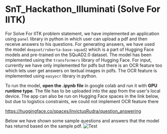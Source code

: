 # SnT_Hackathon_Illuminati (Solve For IITK)
For Solve For IITK problem statement, we have implemented an application using `panel` library in python in which user can upload a pdf and then receive answers to his questions. For generating answers, we have used the model `deepset/roberta-base-squad2` which is a part of Hugging Face models and pre-trained on the  SQuAD2.0 dataset. The model has been implemented using the `transformers` library of Hugging Face. For input, currently we have only implemented for pdfs but there is an OCR feature too which lets user get answers on textual images in pdfs. The OCR feature is implemented using `easyocr` library in python.

To run the model, **open the .ipynb file** in google colab and run it with **GPU runtime type**. The file has to be uploaded into the app from the user's local device. The app can also be run on Hugging Face spaces in the link below, but due to logistics constraints, we could not implement OCR feature there

https://huggingface.co/spaces/InvictusRudra/question_answering

Below we have shown some sample questions and answers that the model has returnd based on the sample pdf.
![Test](https://github.com/rudradeep22/SnT_Hackathon_Illuminati/assets/121369407/8466b7bc-2046-43c7-8ac5-3ba0942816a1)
